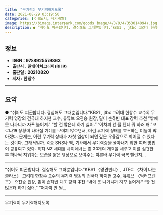 ```yaml
---
title: "무기력이 무기력해지도록"
date: 2021-08-29 03:19:50
categories: [국내도서, 자기계발]
image: https://bimage.interpark.com/goods_image/4/0/9/4/353014094s.jpg
description: ● “쉬어도 피곤합니다. 결심해도 그때뿐입니다.”KBS1 , jtbc 고려대 한창수 교수의 무기력 명강의 건국대 하지현 교수, 유튜브 오진승 원장, 밑미 손하빈 대표 강력 추천 “밖에 못 나가니까 자꾸 늘어져.” “할 건 많은데 하기 싫어.” “어차피 안 될 텐데 뭐 하러 해.”코
---
```


## **정보**

- **ISBN : 9788925579863**
- **출판사 : 알에이치코리아(RHK)**
- **출판일 : 20210820**
- **저자 : 한창수**

------



## **요약**

●  “쉬어도 피곤합니다. 결심해도 그때뿐입니다.”KBS1 , jtbc  고려대 한창수 교수의 무기력 명강의 건국대 하지현 교수, 유튜브  오진승 원장, 밑미 손하빈 대표 강력 추천 “밖에 못 나가니까 자꾸 늘어져.” “할 건 많은데 하기 싫어.” “어차피 안 될 텐데 뭐 하러 해.”코로나19 상황이 나아질 기미를 보이지 않으면서, 이런 무기력 상태를 호소하는 이들이 많아졌다. 문제는, 이런 무기력 상태가 자칫 일상이 되면 깊은 우울감으로 이어질 수 있다는 것이다. 그래서일까. 각종 SNS나 책, 기사에서 무기력증을 몰아내기 위한 여러 방법이 공유되고 있다. 특히 MZ 세대들 사이에서는 총 30개의 계획을 세우고 이를 실천한 후 하나씩 지워가는 모습을 짧은 영상으로 보여주는 이른바 무기력 극복 챌린지...

------

“쉬어도 피곤합니다. 결심해도 그때뿐입니다.”KBS1 〈명견만리〉, JTBC 〈차이 나는 클라스〉 고려대 한창수 교수의 무기력 명강의 건국대 하지현 교수, 유튜브 〈닥터프렌즈〉 오진승 원장, 밑미 손하빈 대표 강력 추천 “밖에 못 나가니까 자꾸 늘어져.” “할 건 많은데 하기 싫어.” “어차피 안 될... 

------


무기력이 무기력해지도록 

------


